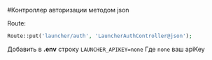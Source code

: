 #Контроллер авторизации методом json

Route:
```php
Route::put('launcher/auth', 'LauncherAuthController@json');
```

Добавить в **.env** строку `LAUNCHER_APIKEY=none`
Где `none` ваш apiKey